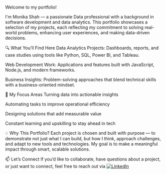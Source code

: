 Welcome to my portfolio!

I'm Monika Shah — a passionate Data professional with a background in software development and data analytics. This portfolio showcases a selection of my projects, each reflecting my commitment to solving real-world problems, enhancing user experiences, and making data-driven decisions.

🔍 What You’ll Find Here
Data Analytics Projects: Dashboards, reports, and case studies using tools like Python, SQL, Power BI, and Tableau.

Web Development Work: Applications and features built with JavaScript, Node.js, and modern frameworks.

Business Insights: Problem-solving approaches that blend technical skills with a business-oriented mindset.

🎯 My Focus Areas
Turning data into actionable insights

Automating tasks to improve operational efficiency

Designing solutions that add measurable value

Constant learning and upskilling to stay ahead in tech

💡 Why This Portfolio?
Each project is chosen and built with purpose — to demonstrate not just what I can build, but how I think, approach challenges, and adapt to new tools and technologies. My goal is to make a meaningful impact through smart, scalable solutions.

📫 Let’s Connect
If you’d like to collaborate, have questions about a project, or just want to connect, feel free to reach out via [![LinkedIn](https://img.shields.io/badge/LinkedIn-Monika%20Shah-blue?logo=linkedin)](https://www.linkedin.com/in/monika-shah-064489124/)


